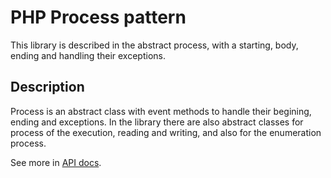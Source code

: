 # PHP Process pattern

This library is described in the abstract process, with a starting, body, ending and handling their exceptions.

## Description

Process is an abstract class with event methods to handle their begining, ending and exceptions. In the library there are also abstract classes for process of the execution, reading and writing, and also for the enumeration process.

See more in [API docs](https://gleb-mihalkov.github.io/php-process-api/).
